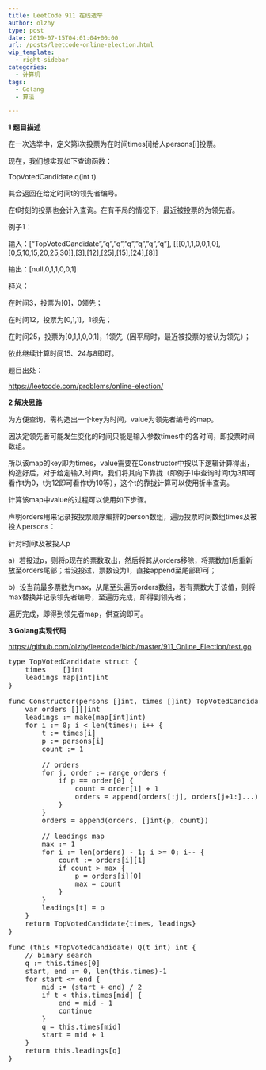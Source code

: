 ```yaml
---
title: LeetCode 911 在线选举
author: olzhy
type: post
date: 2019-07-15T04:01:04+00:00
url: /posts/leetcode-online-election.html
wip_template:
  - right-sidebar
categories:
  - 计算机
tags:
  - Golang
  - 算法

---
```

**1 题目描述**
  
在一次选举中，定义第i次投票为在时间times[i]给人persons[i]投票。
  
现在，我们想实现如下查询函数：
  
TopVotedCandidate.q(int t)
  
其会返回在给定时间t的领先者编号。
  
在t时刻的投票也会计入查询。在有平局的情况下，最近被投票的为领先者。

例子1：
  
输入：[&#8220;TopVotedCandidate&#8221;,&#8221;q&#8221;,&#8221;q&#8221;,&#8221;q&#8221;,&#8221;q&#8221;,&#8221;q&#8221;,&#8221;q&#8221;], [[[0,1,1,0,0,1,0],[0,5,10,15,20,25,30]],[3],[12],[25],[15],[24],[8]]
  
输出：[null,0,1,1,0,0,1]
  
释义：
  
在时间3，投票为[0]，0领先；
  
在时间12，投票为[0,1,1]，1领先；
  
在时间25，投票为[0,1,1,0,0,1]，1领先（因平局时，最近被投票的被认为领先）；
  
依此继续计算时间15、24与8即可。

题目出处：
  
<a href="https://leetcode.com/problems/online-election/" target="_blank" rel="noopener">https://leetcode.com/problems/online-election/</a>

**2 解决思路**
  
为方便查询，需构造出一个key为时间，value为领先者编号的map。
  
因决定领先者可能发生变化的时间只能是输入参数times中的各时间，即投票时间数组。
  
所以该map的key即为times，value需要在Constructor中按以下逻辑计算得出，构造好后，对于给定输入时间t，我们将其向下靠拢（即例子1中查询时间t为3即可看作t为0，t为12即可看作t为10等），这个t的靠拢计算可以使用折半查询。
  
计算该map中value的过程可以使用如下步骤。
  
声明orders用来记录按投票顺序编排的person数组，遍历投票时间数组times及被投人persons：
  
针对时间t及被投人p
  
a）若投过p，则将p现在的票数取出，然后将其从orders移除，将票数加1后重新放至orders尾部；若没投过，票数设为1，直接append至尾部即可；
  
b）设当前最多票数为max，从尾至头遍历orders数组，若有票数大于该值，则将max替换并记录领先者编号，至遍历完成，即得到领先者；
  
遍历完成，即得到领先者map，供查询即可。

**3 Golang实现代码**
  
<a href="https://github.com/olzhy/leetcode/blob/master/911_Online_Election/test.go" target="_blank" rel="noopener">https://github.com/olzhy/leetcode/blob/master/911_Online_Election/test.go</a>

<pre>type TopVotedCandidate struct {
    times    []int
    leadings map[int]int
}

func Constructor(persons []int, times []int) TopVotedCandidate {
    var orders [][]int
    leadings := make(map[int]int)
    for i := 0; i &lt; len(times); i++ {
        t := times[i]
        p := persons[i]
        count := 1

        // orders
        for j, order := range orders {
            if p == order[0] {
                count = order[1] + 1
                orders = append(orders[:j], orders[j+1:]...)
            }
        }
        orders = append(orders, []int{p, count})

        // leadings map
        max := 1
        for i := len(orders) - 1; i &gt;= 0; i-- {
            count := orders[i][1]
            if count &gt; max {
                p = orders[i][0]
                max = count
            }
        }
        leadings[t] = p
    }
    return TopVotedCandidate{times, leadings}
}

func (this *TopVotedCandidate) Q(t int) int {
    // binary search
    q := this.times[0]
    start, end := 0, len(this.times)-1
    for start &lt;= end {
        mid := (start + end) / 2
        if t &lt; this.times[mid] {
            end = mid - 1
            continue
        }
        q = this.times[mid]
        start = mid + 1
    }
    return this.leadings[q]
}
</pre>
